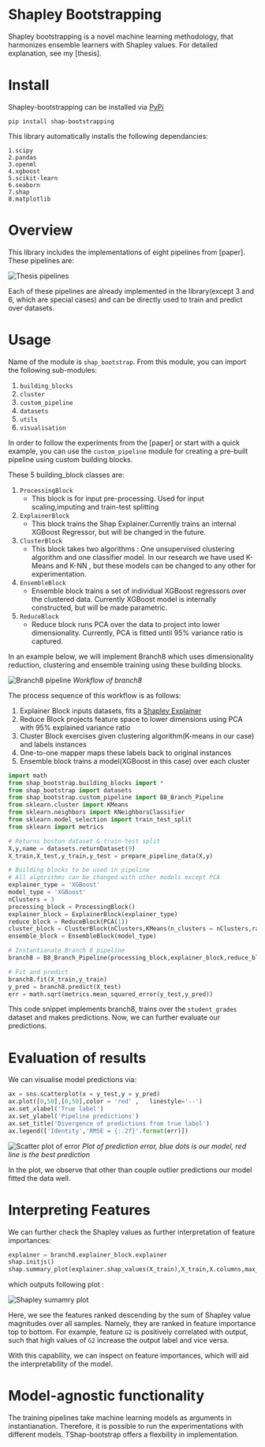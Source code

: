 # Shapley Bootstrapping


Shapley bootstrapping is a novel machine learning methodology, that harmonizes ensemble learners with Shapley values. For detailed explanation, see my [thesis].


# Install
Shapley-bootstrapping can be installed via [PyPi](https://pypi.org/)

```
pip install shap-bootstrapping
```

This library automatically installs the following dependancies:

    1.scipy
    2.pandas
    3.openml
    4.xgboost
    5.scikit-learn
    6.seaborn
    7.shap
    8.matplotlib


# Overview
This library includes the implementations of eight pipelines from [paper]. These pipelines are:

![Thesis pipelines](/static/global-overview.png)

Each of these pipelines are already implemented in the library(except 3 and 6, which are special cases) and can be directly used to train and predict over datasets.


# Usage
Name of the module is `shap_bootstrap`. From this module, you can import the following sub-modules:

1. `building_blocks`
2. `cluster`
3. `custom_pipeline`
4. `datasets`
5. `utils`
6. `visualisation`


In order to follow the experiments from the [paper] or start with a quick example, you can use the `custom_pipeline` module for creating a pre-built pipeline using custom building blocks.

These 5 building_block classes are:
1. `ProcessingBlock`
   * This block is for input pre-processing.   Used for input scaling,imputing and train-test splitting
2. `ExplainerBlock`
   * This block trains the Shap Explainer.Currently trains an internal XGBoost Regressor, but will be changed in the future. 
3. `ClusterBlock`
   * This block takes two algorithms : One unsupervised clustering algorithm and one classifier model. In our research we have used K-Means and K-NN , but these models can be changed to any other for experimentation.
4. `EnsembleBlock`
   * Ensemble block trains a set of individual XGBoost regressors over the clustered data. Currently XGBoost model is internally constructed, but will be made parametric.
5. `ReduceBlock`
   * Reduce block runs PCA over the data to project into lower dimensionality. Currently, PCA is fitted until 95\% variance ratio is captured.

In an example below, we will implement Branch8 which uses dimensionality reduction, clustering and ensemble training using these building blocks.

![Branch8 pipeline](static/branch8-pipeline2.png)
*Workflow of branch8*


The process sequence of this workflow is as follows:
1.  Explainer Block inputs datasets, fits a [Shapley Explainer](https://github.com/slundberg/shap/blob/fc30c661339e89e0132f5f89e5385e3681090e1f/shap/explainers/tree.py#L39)
2.  Reduce Block projects feature space to lower dimensions using PCA with 95\% explained variance ratio
3.  Cluster Block exercises given clustering algorithm(K-means in our case) and labels instances
4.  One-to-one mapper maps these labels back to original instances
5.  Ensemble block trains a model(XGBoost in this case) over each cluster

```python
import math
from shap_bootstrap.building_blocks import *
from shap_bootstrap import datasets
from shap_bootstrap.custom_pipeline import B8_Branch_Pipeline
from sklearn.cluster import KMeans
from sklearn.neighbors import KNeighborsClassifier
from sklearn.model_selection import train_test_split
from sklearn import metrics

# Returns boston dataset & train-test split
X,y,name = datasets.returnDataset(9)
X_train,X_test,y_train,y_test = prepare_pipeline_data(X,y)

# Building blocks to be used in pipeline
# All algorithms can be changed with other models except PCA
explainer_type = 'XGBoost'
model_type = 'XGBoost'
nClusters = 3
processing_block = ProcessingBlock()
explainer_block = ExplainerBlock(explainer_type)
reduce_block = ReduceBlock(PCA(1))
cluster_block = ClusterBlock(nClusters,KMeans(n_clusters = nClusters,random_state = 0),KNeighborsClassifier(n_neighbors = nClusters))
ensemble_block = EnsembleBlock(model_type)

# Instantianate Branch 8 pipeline
branch8 = B8_Branch_Pipeline(processing_block,explainer_block,reduce_block,cluster_block,ensemble_block)

# Fit and predict
branch8.fit(X_train,y_train)
y_pred = branch8.predict(X_test)
err = math.sqrt(metrics.mean_squared_error(y_test,y_pred))

```

This code snippet implements branch8, trains  over the `student_grades` dataset and makes predictions. Now, we can further evaluate our predictions.

# Evaluation of results
We can visualise model predictions via:
```python
ax = sns.scatterplot(x = y_test,y = y_pred)
ax.plot([0,50],[0,50],color = 'red' ,   linestyle='--')
ax.set_xlabel('True label')
ax.set_ylabel('Pipeline predictions')
ax.set_title('Divergence of predictions from true label')
ax.legend(['Identity','RMSE = {:.2f}'.format(err)])
```

![Scatter plot of error](static/pred_scatter.png
)
*Plot of prediction error, blue dots is our model, red line is the best prediction*

In the plot, we observe that other than couple outlier predictions our model fitted the data well.

# Interpreting Features
We can further check the Shapley values as further interpretation of feature importances:


```python
explainer = branch8.explainer_block.explainer
shap.initjs()
shap.summary_plot(explainer.shap_values(X_train),X_train,X.columns,max_display=10)
```

which outputs following plot :

![Shapley sumamry plot](static/shap-summary-plot.png)

Here, we see the features ranked descending by the sum of Shapley value magnitudes over all samples. Namely, they are ranked in feature importance top to bottom. For example, feature `G2` is positively correlated with output, such that high values of `G2` increase the output label and vice versa.

With this capability, we can inspect on feature importances, which will aid the interpretability of the model.

# Model-agnostic functionality
The training pipelines take machine learning models as arguments in instantianation. Therefore, it is possible to run the experimentations with different models. TShap-bootstrap offers a flexbility in implementation.